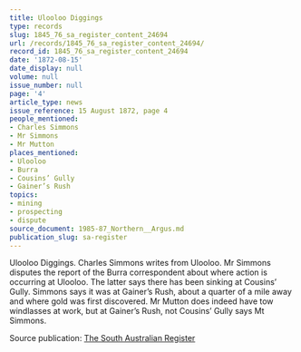 ```yaml
---
title: Ulooloo Diggings
type: records
slug: 1845_76_sa_register_content_24694
url: /records/1845_76_sa_register_content_24694/
record_id: 1845_76_sa_register_content_24694
date: '1872-08-15'
date_display: null
volume: null
issue_number: null
page: '4'
article_type: news
issue_reference: 15 August 1872, page 4
people_mentioned:
- Charles Simmons
- Mr Simmons
- Mr Mutton
places_mentioned:
- Ulooloo
- Burra
- Cousins’ Gully
- Gainer’s Rush
topics:
- mining
- prospecting
- dispute
source_document: 1985-87_Northern__Argus.md
publication_slug: sa-register
---
```


Ulooloo Diggings.  Charles Simmons writes from Ulooloo.  Mr Simmons disputes the report of the Burra correspondent about where action is occurring at Ulooloo.  The latter says there has been sinking at Cousins’ Gully.  Simmons says it was at Gainer’s Rush, about a quarter of a mile away and where gold was first discovered.  Mr Mutton does indeed have tow windlasses at work, but at Gainer’s Rush, not Cousins’ Gully says Mt Simmons.

Source publication: [The South Australian Register](/publications/sa-register/)
